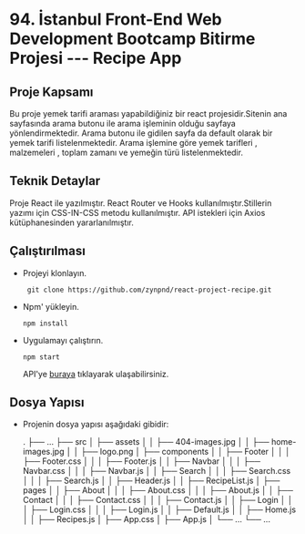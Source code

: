 # 94. İstanbul Front-End Web Development Bootcamp Bitirme Projesi --- Recipe App

## Proje Kapsamı

Bu proje yemek tarifi araması yapabildiğiniz bir react projesidir.Sitenin ana sayfasında arama butonu ile arama işleminin olduğu sayfaya yönlendirmektedir. Arama butonu ile gidilen sayfa da default olarak bir yemek tarifi listelenmektedir. Arama işlemine göre yemek tarifleri , malzemeleri , toplam zamanı ve yemeğin türü listelenmektedir.

## Teknik Detaylar

Proje React ile yazılmıştır. React Router ve Hooks kullanılmıştır.Stillerin yazımı için CSS-IN-CSS metodu kullanılmıştır. API istekleri için Axios kütüphanesinden yararlanılmıştır.

## Çalıştırılması

- Projeyi klonlayın.

  ` git clone https://github.com/zynpnd/react-project-recipe.git`

- Npm' yükleyin.

  `npm install`

- Uygulamayı çalıştırın.

  `npm start`

  API'ye [buraya](https://developer.edamam.com/edamam-recipe-api) tıklayarak ulaşabilirsiniz.

## Dosya Yapısı

- Projenin dosya yapısı aşağıdaki gibidir:

  
  .
  ├── ...
  ├── src
  │ ├── assets
  │ │ ├── 404-images.jpg
  │ │ ├── home-images.jpg
  │ │ ├── logo.png
  │ ├── components
  │ │ ├── Footer
  │ │ │ ├── Footer.css
  │ │ │ ├── Footer.js
  │ │ ├── Navbar
  │ │ │ ├── Navbar.css
  │ │ │ ├── Navbar.js
  │ │ ├── Search
  │ │ │ ├── Search.css
  │ │ │ ├── Search.js
  │ │ ├── Header.js
  │ │ ├── RecipeList.js
  │ ├── pages
  │ │ ├── About
  │ │ │ ├── About.css
  │ │ │ ├── About.js
  │ │ ├── Contact
  │ │ │ ├── Contact.css
  │ │ │ ├── Contact.js
  │ │ ├── Login
  │ │ │ ├── Login.css
  │ │ │ ├── Login.js
  │ │ ├── Default.js
  │ │ ├── Home.js
  │ │ ├── Recipes.js
  │ ├── App.css
  │ ├── App.js
  │ └── ...
  └── ...

